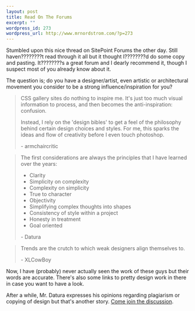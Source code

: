 ```yaml
--- 
layout: post
title: Read On The Forums
excerpt: ""
wordpress_id: 273
wordpress_url: http://www.mrnordstrom.com/?p=273
---
```

<p>Stumbled upon this nice thread on SitePoint Forums the other day. Still haven????????t read through it all but it thought I????????d do some copy and pasting. It????????s a great forum and I dearly recommend it, though I suspect most of you already know about it.</p>

<p>The question is; do you have a designer/artist, even artistic or architectural movement you consider to be a strong influence/inspiration for you?</p>

<blockquote>
<p>
CSS gallery sites do nothing to inspire me. It's just too much visual information to process, and then becomes the anti-inspiration: confusion.</p>

<p>Instead, I rely on the 'design bibles' to get a feel of the philosophy behind certain design choices and styles. For me, this sparks the ideas and flow of creativity before I even touch photoshop.
</p>
<p>- armchaircritic</p>
</blockquote>

<blockquote>
<p>The first considerations are always the principles that I have learned over the years:</p>

<ul>
<li>Clarity</li>
<li>Simplicity on complexity</li>
<li>Complexity on simplicity</li>
<li>True to character</li>
<li>Objectivity</li>
<li>Simplifying complex thoughts into shapes</li>
<li>Consistency of style within a project</li>
<li>Honesty in treatment</li>
<li>Goal oriented</li></ul>
<p>- Datura</p>
</blockquote>

<blockquote><p>Trends are the crutch to which weak designers align themselves to.</p><p>- XLCowBoy</p></blockquote>

<p>Now, I have (probably) never actually seen the work of these guys but their words are accurate. There's also some links to pretty design work in there in case you want to have a look.</p>

<p>After a while, Mr. Datura expresses his opinions regarding plagiarism or copying of design but that's another story. <a href="http://www.sitepoint.com/forums/showthread.php?t=604036">Come join the discussion</a>.</p>
